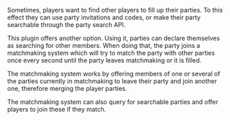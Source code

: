 Sometimes, players want to find other players to fill up their parties. To this effect they can use party invitations and codes, or make their party searchable through the party search API.

This plugin offers another option. Using it, parties can declare themselves as searching for other members. When doing that, the party joins a matchmaking system which will try to match the party with other parties once every second until the party leaves matchmaking or it is filled.

The matchmaking system works by offering members of one or several of the parties currently in matchmaking to leave their party and join another one, therefore merging the player parties.

The matchmaking system can also query for searchable parties and offer players to join these if they match.


